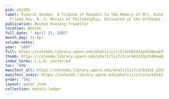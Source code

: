```yaml
---
pid: obj592
label: Funeral Sermon. A Tribute of Respect to the Memory of Mrs. Kate Marcus by her
  Friend Rev. D. S. Morais of Philadelphia. Delivered at the Orthodox Jewish Synagogue.
publication: Boston Evening Traveller
location: Boston
full_date: " April 21, 1887"
month_day: 21-Apr
volume-notes:
year: '1887'
full: https://colenda.library.upenn.edu/phalt/iiif/2/ark81431p35d8nw83%2FSHA256E-s7241916--c2f0614f6c8bdb9bacec5f1e9700077e20b59b8c61a5f3c65d1b151241c4305b.jpeg/full/3500,/0/default.jpg
thumb: https://colenda.library.upenn.edu/phalt/iiif/2/ark81431p35d8nw83%2FSHA256E-s7241916--c2f0614f6c8bdb9bacec5f1e9700077e20b59b8c61a5f3c65d1b151241c4305b.jpeg/full/!200,200/0/default.jpg
index_terms: L.L.D. conferred
toc: '606'
manifest_all: https://colenda.library.upenn.edu/phalt/iiif/2/81431-p35d8nw83/manifest
manifest_indiv: https://colenda.library.upenn.edu/phalt/iiif/2/ark81431p35d8nw83%2FSHA256E-s7241916--c2f0614f6c8bdb9bacec5f1e9700077e20b59b8c61a5f3c65d1b151241c4305b.jpeg
order: '591'
layout: qatar_item
collection: morais-ledger
---
```

